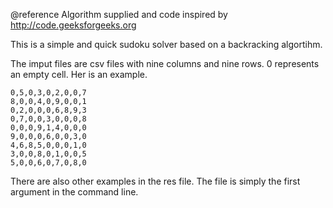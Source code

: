@reference Algorithm supplied and code inspired by http://code.geeksforgeeks.org

This is a simple and quick sudoku solver based on a backracking algortihm.

The imput files are csv files with nine columns and nine rows. 0 represents an empty cell. Her is an example.

    0,5,0,3,0,2,0,0,7
    8,0,0,4,0,9,0,0,1
    0,2,0,0,0,6,8,9,3
    0,7,0,0,3,0,0,0,8
    0,0,0,9,1,4,0,0,0
    9,0,0,0,6,0,0,3,0
    4,6,8,5,0,0,0,1,0
    3,0,0,8,0,1,0,0,5
    5,0,0,6,0,7,0,8,0
    
There are also other examples in the res file. The file is simply the first argument in the command line.
